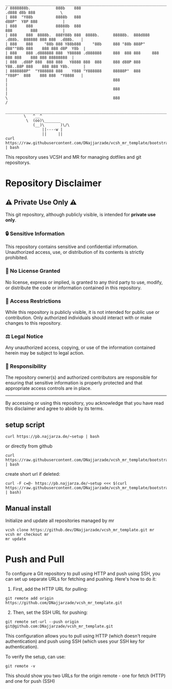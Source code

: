 ```
 _________________________________________________________________________________________________
/ 8888888b.           888b    888                                         .d888 d8b 888           \
| 888  "Y88b          8888b   888                                        d88P"  Y8P 888           |
| 888    888          88888b  888                                        888        888           |
| 888    888  8888b.  888Y88b 888  8888b.      88888b.  888d888  .d88b.  888888 888 888  .d88b.   |
| 888    888     "88b 888 Y88b888     "88b     888 "88b 888P"   d88""88b 888    888 888 d8P  Y8b  |
| 888    888 .d888888 888  Y88888 .d888888     888  888 888     888  888 888    888 888 88888888  |
| 888  .d88P 888  888 888   Y8888 888  888     888 d88P 888     Y88..88P 888    888 888 Y8b.      |
| 8888888P"  "Y888888 888    Y888 "Y888888     88888P"  888      "Y88P"  888    888 888  "Y8888   |
|                                              888                                                |
|                                              888                                                |
\                                              888                                                /
 _________________________________________________________________________________________________
        \   ^__^
         \  (oo)\_______
            (__)\       )\/\
                ||----w |
                ||     ||
curl https://raw.githubusercontent.com/DNajjarzade/vcsh_mr_template/bootstrap/bootstrap.sh | bash
```
This repository uses VCSH and MR for managing dotfiles and git repositorys. 

# Repository Disclaimer

## ⚠️ Private Use Only ⚠️

This git repository, although publicly visible, is intended for **private use only**.

### 🔒 Sensitive Information
This repository contains sensitive and confidential information. Unauthorized access, use, or distribution of its contents is strictly prohibited.

### 📜 No License Granted
No license, express or implied, is granted to any third party to use, modify, or distribute the code or information contained in this repository.

### 🚫 Access Restrictions
While this repository is publicly visible, it is not intended for public use or contribution. Only authorized individuals should interact with or make changes to this repository.

### ⚖️ Legal Notice
Any unauthorized access, copying, or use of the information contained herein may be subject to legal action.

### 👤 Responsibility
The repository owner(s) and authorized contributors are responsible for ensuring that sensitive information is properly protected and that appropriate access controls are in place.

---

By accessing or using this repository, you acknowledge that you have read this disclaimer and agree to abide by its terms.

## setup script

```
curl https://pb.najjarza.de/~setup | bash
```

or directly from github

```
curl https://raw.githubusercontent.com/DNajjarzade/vcsh_mr_template/bootstrap/bootstrap.sh | bash
```

create short url if deleted:

```
curl -F c=@- https://pb.najjarza.de/~setup <<< $(curl https://raw.githubusercontent.com/DNajjarzade/vcsh_mr_template/bootstrap/bootstrap.sh | bash)
```

## Manual install

Initialize and update all repositories managed by mr

```
vcsh clone https://github.dev/DNajjarzade/vcsh_mr_template.git mr
vcsh mr checkout mr
mr update
```

# Push and Pull
To configure a Git repository to pull using HTTP and push using SSH, you can set up separate URLs for fetching and pushing. Here's how to do it:

1. First, add the HTTP URL for pulling:

```
git remote add origin https://github.com/DNajjarzade/vcsh_mr_template.git
```

2. Then, set the SSH URL for pushing:

```
git remote set-url --push origin git@github.com:DNajjarzade/vcsh_mr_template.git
```

This configuration allows you to pull using HTTP (which doesn't require authentication) and push using SSH (which uses your SSH key for authentication).

To verify the setup, can use:

```
git remote -v
```

This should show you two URLs for the origin remote - one for fetch (HTTP) and one for push (SSH)
